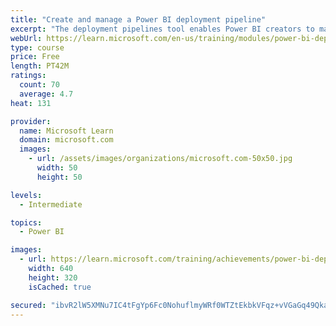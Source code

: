 ```yaml
---
title: "Create and manage a Power BI deployment pipeline"
excerpt: "The deployment pipelines tool enables Power BI creators to manage the development lifecycle of organizational content."
webUrl: https://learn.microsoft.com/en-us/training/modules/power-bi-deployment-pipelines/
type: course
price: Free
length: PT42M
ratings:
  count: 70
  average: 4.7
heat: 131

provider:
  name: Microsoft Learn
  domain: microsoft.com
  images:
    - url: /assets/images/organizations/microsoft.com-50x50.jpg
      width: 50
      height: 50

levels:
  - Intermediate

topics:
  - Power BI

images:
  - url: https://learn.microsoft.com/training/achievements/power-bi-deployment-pipelines-social.png
    width: 640
    height: 320
    isCached: true

secured: "ibvR2lW5XMNu7IC4tFgYp6Fc0NohuflmyWRf0WTZtEkbkVFqz+vVGaGq49QkamJf1o4gQiXQizdo4yCB+UAz8z1/HYwdt5y/iWU4rsqqvumFKfyz4xcJEBFOQbUGb3P/H+rAtjj0aN8bUHRe5VhFWmsm4k8+gwUoKhkX0gA0NYrhe7/78pK6+hdBl3Ki9I+Pssv4QPjzIVjCTD4GkipXqf/1rI3mylvJuHkyqWHl5WfFbGIJERDa3FUaIMO3Z9DCPUnvOd1jZ2BvIj0gP4K+lVGbVWqCWD/L+9p87YXOTxd40aLuIK0P8hMtf1xXgArqActd3LqtFpM2xkolRDm/9mR9INC7bJWL3SI3dcDQ0bGFlMFIAP3A5u6tssPYZdm7zwT/FExFDgzek6BgjKogWuW3Ikj5GOtoUQ8SpnBGjcY=;a5ZtbgsT1BZD8QXocB2sYQ=="
---
```



